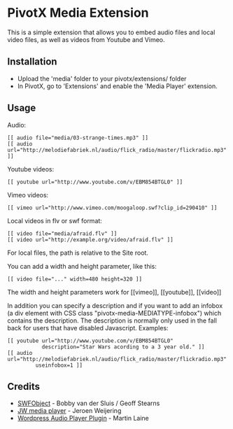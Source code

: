 
PivotX Media Extension
==========================

This is a simple extension that allows you to embed audio files and 
local video files, as well as videos from Youtube and Vimeo.

Installation
------------

- Upload the 'media' folder to your pivotx/extensions/ folder
- In PivotX, go to 'Extensions' and enable the 'Media Player' extension.


Usage
-----

Audio:

    [[ audio file="media/03-strange-times.mp3" ]]
    [[ audio url="http://melodiefabriek.nl/audio/flick_radio/master/flickradio.mp3" ]]

Youtube videos:

    [[ youtube url="http://www.youtube.com/v/EBM854BTGL0" ]]

Vimeo videos:

    [[ vimeo url="http://www.vimeo.com/moogaloop.swf?clip_id=290410" ]]

Local videos in flv or swf format:

    [[ video file="media/afraid.flv" ]]
    [[ video url="http://example.org/video/afraid.flv" ]]

For local files, the path is relative to the Site root. 

You can add a width and height parameter, like this: 

    [[ video file="..." width=480 height=320 ]]

The width and height parameters work for [[vimeo]], [[youtube]], [[video]]

In addition you can specify a description and if you want to add an infobox 
(a div element with CSS class "pivotx-media-MEDIATYPE-infobox") which contains 
the description. The description is normally only used in the fall back for 
users that have disabled Javascript. Examples:

    [[ youtube url="http://www.youtube.com/v/EBM854BTGL0" 
               description="Star Wars acording to a 3 year old." ]]
    [[ audio url="http://melodiefabriek.nl/audio/flick_radio/master/flickradio.mp3" 
             useinfobox=1 ]]

Credits
-------

* [SWFObject](http://code.google.com/p/swfobject/) - Bobby van der Sluis / Geoff Stearns
* [JW media player](http://www.longtailvideo.com/players/jw-flv-player/) - Jeroen Weijering
* [Wordpress Audio Player Plugin](http://wpaudioplayer.com/) - Martin Laine
